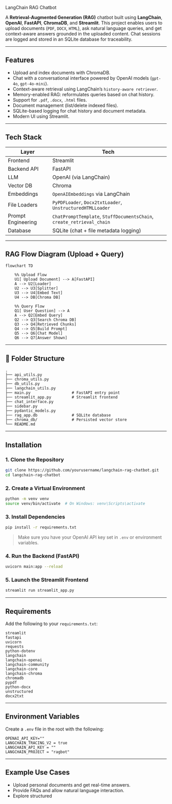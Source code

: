 LangChain RAG Chatbot

A **Retrieval-Augmented Generation (RAG)** chatbot built using **LangChain**, **OpenAI**, **FastAPI**, **ChromaDB**, and **Streamlit**. This project enables users to upload documents (`PDF`, `DOCX`, `HTML`), ask natural language queries, and get context-aware answers grounded in the uploaded content. Chat sessions are logged and stored in an SQLite database for traceability.

---

##  Features

-  Upload and index documents with ChromaDB.
-  Chat with a conversational interface powered by OpenAI models (`gpt-4o`, `gpt-4o-mini`).
-  Context-aware retrieval using LangChain’s `history-aware retriever`.
-  Memory-enabled RAG: reformulates queries based on chat history.
-  Support for `.pdf`, `.docx`, `.html` files.
-  Document management (list/delete indexed files).
-  SQLite-based logging for chat history and document metadata.
-  Modern UI using Streamlit.

---

##  Tech Stack

| Layer            | Tech                                                                 |
|------------------|----------------------------------------------------------------------|
| Frontend         | Streamlit                                                            |
| Backend API      | FastAPI                                                              |
| LLM              | OpenAI (via LangChain)                                               |
| Vector DB        | Chroma                                                               |
| Embeddings       | `OpenAIEmbeddings` via LangChain                                     |
| File Loaders     | `PyPDFLoader`, `Docx2txtLoader`, `UnstructuredHTMLLoader`            |
| Prompt Engineering | `ChatPromptTemplate`, `StuffDocumentsChain`, `create_retrieval_chain` |
| Database         | SQLite (chat + file metadata logging)                                |

---

##   RAG Flow Diagram (Upload + Query)

```mermaid
flowchart TD

    %% Upload Flow
    U1[ Upload Document] --> A[FastAPI]
    A --> U2[Loader]
    U2 --> U3[Splitter]
    U3 --> U4[Embed Text]
    U4 --> DB[Chroma DB]

    %% Query Flow
    Q1[ User Question] --> A
    A --> Q2[Embed Query]
    Q2 --> Q3[Search Chroma DB]
    Q3 --> Q4[Retrieved Chunks]
    Q4 --> Q5[Build Prompt]
    Q5 --> Q6[Chat Model]
    Q6 --> Q7[Answer Shown]
```









---

## 📂 Folder Structure

```
.
├── api_utils.py
├── chroma_utils.py
├── db_utils.py
├── langchain_utils.py
├── main.py                  # FastAPI entry point
├── streamlit_app.py         # Streamlit frontend
├── chat_interface.py
├── sidebar.py
├── pydantic_models.py
├── rag_app.db               # SQLite database
├── chroma_db/               # Persisted vector store
└── README.md
```

---

##  Installation

### 1. Clone the Repository

```bash
git clone https://github.com/yourusername/langchain-rag-chatbot.git
cd langchain-rag-chatbot
```

### 2. Create a Virtual Environment

```bash
python -m venv venv
source venv/bin/activate  # On Windows: venv\Scripts\activate
```

### 3. Install Dependencies

```bash
pip install -r requirements.txt
```

> Make sure you have your OpenAI API key set in `.env` or environment variables.

### 4. Run the Backend (FastAPI)

```bash
uvicorn main:app --reload
```

### 5. Launch the Streamlit Frontend

```bash
streamlit run streamlit_app.py
```

---

##  Requirements

Add the following to your `requirements.txt`:

```text
streamlit
fastapi
uvicorn
requests
python-dotenv
langchain
langchain-openai
langchain-community
langchain-core
langchain-chroma
chromadb
pypdf
python-docx
unstructured
docx2txt
```

---

##  Environment Variables

Create a `.env` file in the root with the following:

```env
OPENAI_API_KEY=""
LANGCHAIN_TRACING_V2 = true
LANGCHAIN_API_KEY = ""
LANGCHAIN_PROJECT = "ragbot"
```

---

##  Example Use Cases

- Upload personal documents and get real-time answers.
- Provide FAQs and allow natural language interaction.
- Explore structured

